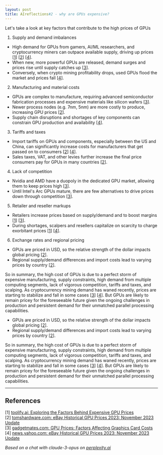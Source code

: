 ```yaml
---
layout: post
title: AIreflections#2 - why are GPUs expensive? 
---
```


Let's take a look at key factors that contribute to the high prices of GPUs

1. Supply and demand imbalances
- High demand for GPUs from gamers, AI/ML researchers, and cryptocurrency miners can outpace available supply, driving up prices [[1](#ref-1)] [[2](#ref-2)] [[4](#ref-4)]. 
- When new, more powerful GPUs are released, demand surges and prices rise until supply catches up [[3](#ref-3)].
- Conversely, when crypto mining profitability drops, used GPUs flood the market and prices fall [[4](#ref-4)].

2. Manufacturing and material costs
- GPUs are complex to manufacture, requiring advanced semiconductor fabrication processes and expensive materials like silicon wafers [[3](#ref-2)].
- Newer process nodes (e.g. 7nm, 5nm) are more costly to produce, increasing GPU prices [[2](#ref-2)].
- Supply chain disruptions and shortages of key components can constrain GPU production and availability [[4](#ref-4)].

3. Tariffs and taxes
- Import tariffs on GPUs and components, especially between the US and China, can significantly increase costs for manufacturers that get passed on to consumers [[2](#ref-2)] [[4](#ref-4)].
- Sales taxes, VAT, and other levies further increase the final price consumers pay for GPUs in many countries [[2](#ref-2)].

4. Lack of competition 
- Nvidia and AMD have a duopoly in the dedicated GPU market, allowing them to keep prices high [[3](#ref-3)].
- Until Intel's Arc GPUs mature, there are few alternatives to drive prices down through competition [[3](#ref-3)].

5. Retailer and reseller markups
- Retailers increase prices based on supply/demand and to boost margins [[1](#ref-2)] [[3](#ref-3)]. 
- During shortages, scalpers and resellers capitalize on scarcity to charge exorbitant prices [[1](#ref-1)] [[4](#ref-4)].

6. Exchange rates and regional pricing
- GPUs are priced in USD, so the relative strength of the dollar impacts global pricing [[2](#ref-2)].
- Regional supply/demand differences and import costs lead to varying prices by country [[2](#ref-2)].

So in summary, the high cost of GPUs is due to a perfect storm of expensive manufacturing, supply constraints, high demand from multiple computing segments, lack of vigorous competition, tariffs and taxes, and scalping. As cryptocurrency mining demand has waned recently, prices are starting to stabilize and fall in some cases [[3](#ref-3)] [[4](#ref-4)]. But GPUs are likely to remain pricey for the foreseeable future given the ongoing challenges in production and persistent demand for their unmatched parallel processing capabilities.

- GPUs are priced in USD, so the relative strength of the dollar impacts global pricing [[2](#ref-2)].
- Regional supply/demand differences and import costs lead to varying prices by country [[2](#ref-2)].

So in summary, the high cost of GPUs is due to a perfect storm of expensive manufacturing, supply constraints, high demand from multiple computing segments, lack of vigorous competition, tariffs and taxes, and scalping. As cryptocurrency mining demand has waned recently, prices are starting to stabilize and fall in some cases [[3](#ref-3)] [[4](#ref-4)]. But GPUs are likely to remain pricey for the foreseeable future given the ongoing challenges in production and persistent demand for their unmatched parallel processing capabilities.

---
## References

[1] <a id="ref-1"></a> [toolify.ai: Exploring the Factors Behind Expensive GPU Prices](https://www.toolify.ai/hardware/exploring-the-factors-behind-expensive-gpu-prices-2880210)  
[2] <a id="ref-2"></a> [tomshardware.com: eBay Historical GPU Prices 2023: November 2023 Update](https://www.tomshardware.com/news/gpus-historical-ebay-pricing)  
[3] <a id="ref-3"></a> [gadgetmates.com: GPU Prices: Factors Affecting Graphics Card Costs](https://gadgetmates.com/gpu-prices)  
[4] <a id="ref-4"></a> [news.yahoo.com: eBay Historical GPU Prices 2023: November 2023 Update](https://news.yahoo.com/ebay-historical-gpu-prices-2023-134424603.html)  

_Based on a chat with claude-3-opus on [perplexity.ai](https://perplexity.ai)_


<!-- -------------------------------------------------------------- -->
<!-- 
sequence: renumber, accumulate, format

to increment numbers, use multiple cursors then emmet shortcuts

regex...
\[(\d+)\]
to
 [[$1](#ref-$1)]

regex...
\[(\d+)\] (.*)
to
[$1] <a id="ref-$1"></a> [display text]($2)  

change "Citations:" to "## References"
-->
<!-- 
Include images like this:  
<figure style="text-align: center; width:100%;">
    <img src="{{site.baseurl}}/images/experimenting_files/experimenting_18_1.svg" alt="___" style="max-width:90%; 
    height: auto; margin:3% auto; display:block;">
    <figcaption>___</figcaption>
</figure> 
-->
<!-- 
Include code snippets like this:  
```python 
def square(x):
    return x**2
``` 
-->
<!-- 
Cite like this [[2](#ref-2)], and this [[3](#ref-3)]. Use two extra spaces at end of each line for line break
---
### References  
[1] <a id="ref-1"></a> [display text](hyperlink)  
[2] <a id="ref-2"></a> [display text](hyperlink) 
[3] <a id="ref-3"></a> [display text](hyperlink)   
-->
<!-- -------------------------------------------------------------- -->